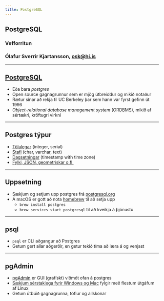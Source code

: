 ```yaml
---
title: PostgreSQL
---
```


## PostgreSQL

### Vefforritun

### Ólafur Sverrir Kjartansson, [osk@hi.is](mailto:osk@hi.is)

---

## [PostgreSQL](https://en.wikipedia.org/wiki/PostgreSQL)

* Eða bara _postgres_
* Open source gagnagrunnur sem er mjög útbreiddur og mikið notaður
* Rætur sínar að rekja til UC Berkeley þar sem hann var fyrst gefinn út 1996
* _Object-relational database management system_ (ORDBMS), mikið af sértækri, kröftugri virkni

***

## Postgres týpur

* [Tölulegar](http://www.postgresql.org/docs/current/static/datatype-numeric.html) (integer, serial)
* [Stafi](http://www.postgresql.org/docs/current/static/datatype-character.html) (char, varchar, text)
* [Dagsetningar](http://www.postgresql.org/docs/current/static/datatype-datetime.html) (timestamp with time zone)
* [Fylki, JSON, geometrískar o.fl.](http://www.postgresql.org/docs/current/static/datatype.html)

***

## Uppsetning

* Sækjum og setjum upp postgres frá [postgresql.org](http://www.postgresql.org/)
* Á macOS er gott að nota [homebrew](http://brew.sh/) til að setja upp
  * `brew install postgres`
  * `brew services start postgresql` til að kveikja á þjónustu

***

## psql

* `psql` er CLI aðgangur að Postgres
* Getum gert allar aðgerðir, en getur tekið tíma að læra á og venjast

***

## pgAdmin

* [pgAdmin](http://www.pgadmin.org/) er GUI (grafískt) viðmót ofan á postgres
* [Sækjum sérstaklega fyrir Windows og Mac](http://www.pgadmin.org/download/) fylgir með flestum útgáfum af Linux
* Getum útbúið gagnagrunna, töflur og allskonar
